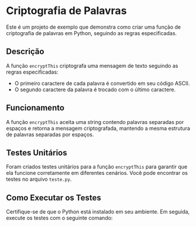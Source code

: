 # Criptografia de Palavras

Este é um projeto de exemplo que demonstra como criar uma função de criptografia de palavras em Python, seguindo as regras especificadas.

## Descrição

A função `encryptThis` criptografa uma mensagem de texto seguindo as regras especificadas:
- O primeiro caractere de cada palavra é convertido em seu código ASCII.
- O segundo caractere da palavra é trocado com o último caractere.

## Funcionamento

A função `encryptThis` aceita uma string contendo palavras separadas por espaços e retorna a mensagem criptografada, mantendo a mesma estrutura de palavras separadas por espaços.



## Testes Unitários

Foram criados testes unitários para a função `encryptThis` para garantir que ela funcione corretamente em diferentes cenários. Você pode encontrar os testes no arquivo `teste.py`.

## Como Executar os Testes

Certifique-se de que o Python está instalado em seu ambiente. Em seguida, execute os testes com o seguinte comando:
